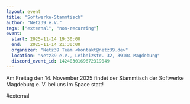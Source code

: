 ```yaml
---
layout: event
title: "Softwerke-Stammtisch"
author: "Netz39 e.V."
tags: ["external", "non-recurring"]
event:
  start: 2025-11-14 19:30:00 
  end:   2025-11-14 21:30:00 
  organizer: "Netz39 Team <kontakt@netz39.de>" 
  location: "Netz39 e.V., Leibnizstr. 32, 39104 Magdeburg"
  discord_event_id: 1424030169672319049
---
```

Am Freitag den 14. November 2025 findet der Stammtisch der Softwerke Magdeburg e. V. bei uns im Space statt!

#external